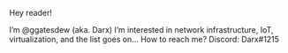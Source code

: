 Hey reader!

I’m @ggatesdew (aka. Darx)
I’m interested in network infrastructure, IoT, virtualization, and the list goes on...
How to reach me? Discord: Darx#1215

